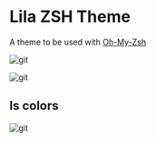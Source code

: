 Lila ZSH Theme
===========================
A theme to be used with [Oh-My-Zsh](https://github.com/raphaelivan/oh-my-zsh)

![git](http://i58.tinypic.com/1689bbc.png)



![git](http://i60.tinypic.com/30ksms5.png)


## ls colors

![git](http://i58.tinypic.com/30lckur.png)